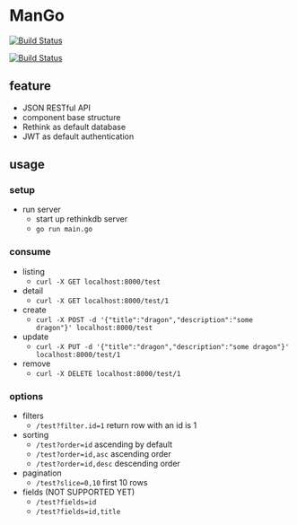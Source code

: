 # ManGo
[![Build Status](https://circleci.com/gh/javinc/mango.svg?style=shield&circle-token=607278cc890cea8c92e97be98eee9b1748c7f75c)](https://circleci.com/gh/javinc/mango)

[![Build Status](https://travis-ci.org/javinc/mango.svg?branch=master)](https://travis-ci.org/javinc/mango)



## feature
- JSON RESTful API
- component base structure
- Rethink as default database
- JWT as default authentication

## usage
### setup
- run server
    - start up rethinkdb server
    - `go run main.go`

### consume
- listing
    - `curl -X GET localhost:8000/test`
- detail
    - `curl -X GET localhost:8000/test/1`
- create
    - `curl -X POST -d '{"title":"dragon","description":"some dragon"}' localhost:8000/test`
- update
    - `curl -X PUT -d '{"title":"dragon","description":"some dragon"}' localhost:8000/test/1`
- remove
    - `curl -X DELETE localhost:8000/test/1`

### options
- filters
    - `/test?filter.id=1` return row with an id is 1
- sorting
    - `/test?order=id` ascending by default
    - `/test?order=id,asc` ascending order
    - `/test?order=id,desc` descending order
- pagination
    - `/test?slice=0,10` first 10 rows
- fields (NOT SUPPORTED YET)
    - `/test?fields=id`
    - `/test?fields=id,title`
